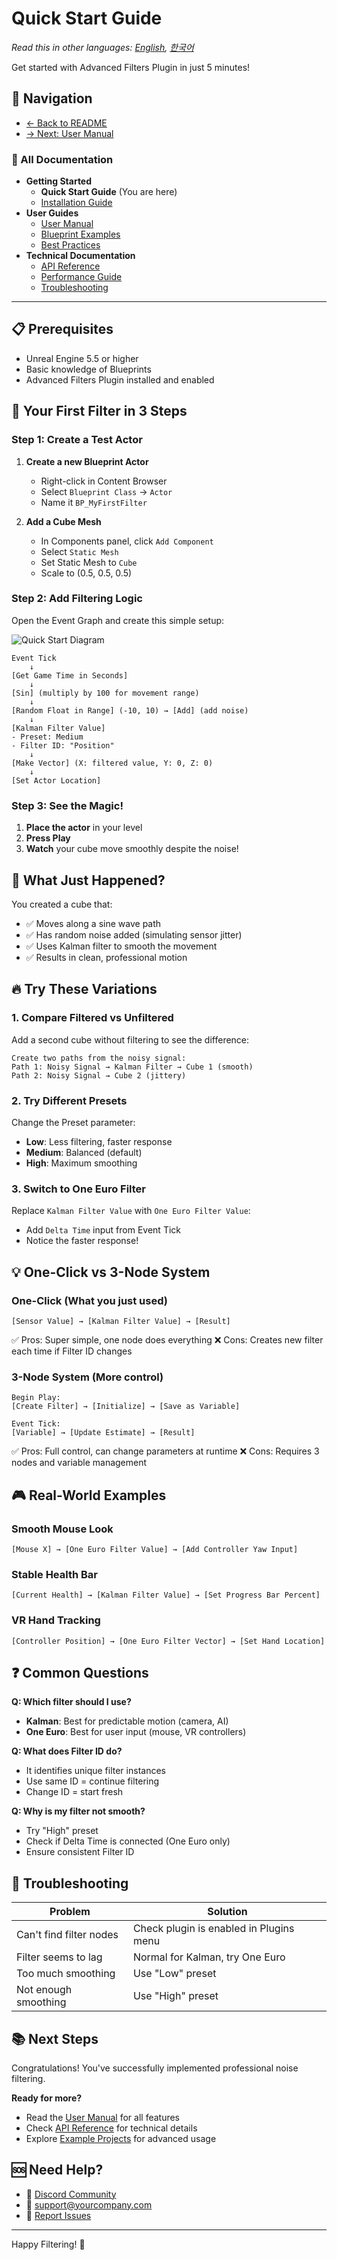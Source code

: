 # Quick Start Guide

*Read this in other languages: [English](QuickStart.md), [한국어](QuickStart_KR.md)*

Get started with Advanced Filters Plugin in just 5 minutes!

## 📍 Navigation

- [← Back to README](../README.md)
- [→ Next: User Manual](UserManual.md)

### 📖 All Documentation
- **Getting Started**
  - **Quick Start Guide** (You are here)
  - [Installation Guide](Installation.md)
- **User Guides**
  - [User Manual](UserManual.md)
  - [Blueprint Examples](Examples.md)
  - [Best Practices](BestPractices.md)
- **Technical Documentation**
  - [API Reference](APIReference.md)
  - [Performance Guide](Performance.md)
  - [Troubleshooting](Troubleshooting.md)

---

## 📋 Prerequisites

- Unreal Engine 5.5 or higher
- Basic knowledge of Blueprints
- Advanced Filters Plugin installed and enabled

## 🚀 Your First Filter in 3 Steps

### Step 1: Create a Test Actor

1. **Create a new Blueprint Actor**
   - Right-click in Content Browser
   - Select `Blueprint Class` → `Actor`
   - Name it `BP_MyFirstFilter`

2. **Add a Cube Mesh**
   - In Components panel, click `Add Component`
   - Select `Static Mesh`
   - Set Static Mesh to `Cube`
   - Scale to (0.5, 0.5, 0.5)

### Step 2: Add Filtering Logic

Open the Event Graph and create this simple setup:

![Quick Start Diagram](images/quickstart_diagram.png)

```blueprint
Event Tick
    ↓
[Get Game Time in Seconds]
    ↓
[Sin] (multiply by 100 for movement range)
    ↓
[Random Float in Range] (-10, 10) → [Add] (add noise)
    ↓
[Kalman Filter Value]
- Preset: Medium
- Filter ID: "Position"
    ↓
[Make Vector] (X: filtered value, Y: 0, Z: 0)
    ↓
[Set Actor Location]
```

### Step 3: See the Magic!

1. **Place the actor** in your level
2. **Press Play**
3. **Watch** your cube move smoothly despite the noise!

## 🎯 What Just Happened?

You created a cube that:
- ✅ Moves along a sine wave path
- ✅ Has random noise added (simulating sensor jitter)
- ✅ Uses Kalman filter to smooth the movement
- ✅ Results in clean, professional motion

## 🔥 Try These Variations

### 1. Compare Filtered vs Unfiltered

Add a second cube without filtering to see the difference:

```blueprint
Create two paths from the noisy signal:
Path 1: Noisy Signal → Kalman Filter → Cube 1 (smooth)
Path 2: Noisy Signal → Cube 2 (jittery)
```

### 2. Try Different Presets

Change the Preset parameter:
- **Low**: Less filtering, faster response
- **Medium**: Balanced (default)
- **High**: Maximum smoothing

### 3. Switch to One Euro Filter

Replace `Kalman Filter Value` with `One Euro Filter Value`:
- Add `Delta Time` input from Event Tick
- Notice the faster response!

## 💡 One-Click vs 3-Node System

### One-Click (What you just used)
```blueprint
[Sensor Value] → [Kalman Filter Value] → [Result]
```
✅ Pros: Super simple, one node does everything
❌ Cons: Creates new filter each time if Filter ID changes

### 3-Node System (More control)
```blueprint
Begin Play:
[Create Filter] → [Initialize] → [Save as Variable]

Event Tick:
[Variable] → [Update Estimate] → [Result]
```
✅ Pros: Full control, can change parameters at runtime
❌ Cons: Requires 3 nodes and variable management

## 🎮 Real-World Examples

### Smooth Mouse Look
```blueprint
[Mouse X] → [One Euro Filter Value] → [Add Controller Yaw Input]
```

### Stable Health Bar
```blueprint
[Current Health] → [Kalman Filter Value] → [Set Progress Bar Percent]
```

### VR Hand Tracking
```blueprint
[Controller Position] → [One Euro Filter Vector] → [Set Hand Location]
```

## ❓ Common Questions

**Q: Which filter should I use?**
- **Kalman**: Best for predictable motion (camera, AI)
- **One Euro**: Best for user input (mouse, VR controllers)

**Q: What does Filter ID do?**
- It identifies unique filter instances
- Use same ID = continue filtering
- Change ID = start fresh

**Q: Why is my filter not smooth?**
- Try "High" preset
- Check if Delta Time is connected (One Euro only)
- Ensure consistent Filter ID

## 🚨 Troubleshooting

| Problem | Solution |
|---------|----------|
| Can't find filter nodes | Check plugin is enabled in Plugins menu |
| Filter seems to lag | Normal for Kalman, try One Euro |
| Too much smoothing | Use "Low" preset |
| Not enough smoothing | Use "High" preset |

## 📚 Next Steps

Congratulations! You've successfully implemented professional noise filtering. 

**Ready for more?**
- Read the [User Manual](UserManual.md) for all features
- Check [API Reference](APIReference.md) for technical details
- Explore [Example Projects](Examples.md) for advanced usage

## 🆘 Need Help?

- 💬 [Discord Community](https://discord.gg/yourserver)
- 📧 support@yourcompany.com
- 🐛 [Report Issues](https://github.com/yourusername/AdvancedFilters/issues)

---

Happy Filtering! 🎉